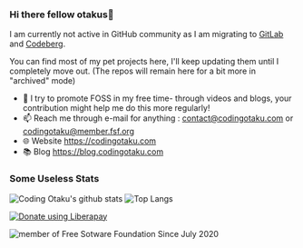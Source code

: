 ### Hi there fellow otakus👋
I am currently not active in GitHub community as I am migrating to [GitLab](https://gitlab.com/codingotaku) and [Codeberg](https://codeberg.org/codingotaku). 

You can find most of my pet projects here, I'll keep updating them until I completely move out. (The repos will remain here for a bit more in "archived" mode) 


- 🔭 I try to promote FOSS in my free time- through videos and blogs, your contribution might help me do this more regularly!
- 📫 Reach me through e-mail for anything : contact@codingotaku.com or codingotaku@member.fsf.org
- 🌐 Website https://codingotaku.com
- 📚 Blog https://blog.codingotaku.com


### Some Useless Stats
![Coding Otaku's github stats](https://github-readme-stats.vercel.app/api?username=codingotaku&show_icons=true&theme=dracula) ![Top Langs](https://github-readme-stats.vercel.app/api/top-langs/?username=codingotaku&layout=compact&theme=dracula)


<a href="https://liberapay.com/codingotaku/donate" target="_blank"> ![Donate using Liberapay](https://liberapay.com/assets/widgets/donate.svg)</a>

![member of Free Sotware Foundation Since July 2020](https://static.fsf.org/nosvn/associate/crm/5009114.png)
